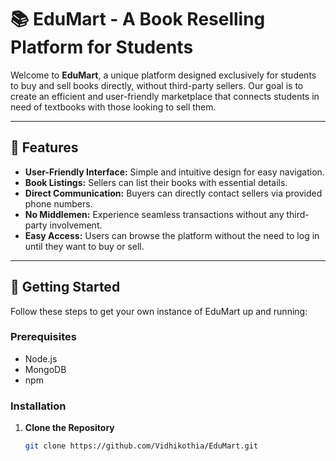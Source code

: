 # 📚 EduMart - A Book Reselling Platform for Students

Welcome to **EduMart**, a unique platform designed exclusively for students to buy and sell books directly, without third-party sellers. Our goal is to create an efficient and user-friendly marketplace that connects students in need of textbooks with those looking to sell them.

---

## 📖 Features

- **User-Friendly Interface:** Simple and intuitive design for easy navigation.
- **Book Listings:** Sellers can list their books with essential details.
- **Direct Communication:** Buyers can directly contact sellers via provided phone numbers.
- **No Middlemen:** Experience seamless transactions without any third-party involvement.
- **Easy Access:** Users can browse the platform without the need to log in until they want to buy or sell.

---

## 🚀 Getting Started

Follow these steps to get your own instance of EduMart up and running:

### Prerequisites

- Node.js
- MongoDB
- npm

### Installation

1. **Clone the Repository**

   ```bash
   git clone https://github.com/Vidhikothia/EduMart.git
